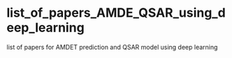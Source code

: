 # list_of_papers_AMDE_QSAR_using_deep_learning
list of papers for AMDET prediction and QSAR model using deep learning
